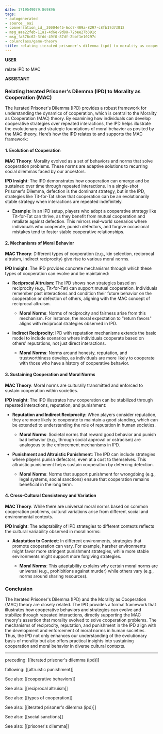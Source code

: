 ```yaml
---
date: 1719549079.869896
tags:
- autogenerated
- source__oai
- conversation_id__20004e45-6cc7-409a-8297-c8fb17d73012
- msg_aaa22feb-11a1-4d6e-9d88-72bee27b391c
- msg_fa376c62-3fdd-49f0-87df-2bbf1e10297c
- colorclass/game-theory
title: relating iterated prisoner's dilemma (ipd) to morality as cooperation (mac)
---
```


**USER**

relate IPD to MAC


**ASSISTANT**

### Relating Iterated Prisoner's Dilemma (IPD) to Morality as Cooperation (MAC)

The Iterated Prisoner's Dilemma (IPD) provides a robust framework for understanding the dynamics of cooperation, which is central to the Morality as Cooperation (MAC) theory. By examining how individuals can develop cooperative strategies over repeated interactions, the IPD helps illustrate the evolutionary and strategic foundations of moral behavior as posited by the MAC theory. Here’s how the IPD relates to and supports the MAC framework:

#### 1. Evolution of Cooperation

**MAC Theory**: Morality evolved as a set of behaviors and norms that solve cooperation problems. These norms are adaptive solutions to recurring social dilemmas faced by our ancestors.

**IPD Insight**: The IPD demonstrates how cooperation can emerge and be sustained over time through repeated interactions. In a single-shot Prisoner's Dilemma, defection is the dominant strategy, but in the IPD, strategies like Tit-for-Tat show that cooperation can be an evolutionarily stable strategy when interactions are repeated indefinitely.

- **Example**: In an IPD setup, players who adopt a cooperative strategy like Tit-for-Tat can thrive, as they benefit from mutual cooperation and retaliate against defection. This mirrors real-world scenarios where individuals who cooperate, punish defectors, and forgive occasional mistakes tend to foster stable cooperative relationships.

#### 2. Mechanisms of Moral Behavior

**MAC Theory**: Different types of cooperation (e.g., kin selection, reciprocal altruism, indirect reciprocity) give rise to various moral norms.

**IPD Insight**: The IPD provides concrete mechanisms through which these types of cooperation can evolve and be maintained:

- **Reciprocal Altruism**: The IPD shows how strategies based on reciprocity (e.g., Tit-for-Tat) can support mutual cooperation. Individuals remember past interactions and condition their future behavior on the cooperation or defection of others, aligning with the MAC concept of reciprocal altruism.
  
  - **Moral Norms**: Norms of reciprocity and fairness arise from this mechanism. For instance, the moral expectation to "return favors" aligns with reciprocal strategies observed in IPD.

- **Indirect Reciprocity**: IPD with reputation mechanisms extends the basic model to include scenarios where individuals cooperate based on others' reputations, not just direct interactions.

  - **Moral Norms**: Norms around honesty, reputation, and trustworthiness develop, as individuals are more likely to cooperate with those who have a history of cooperative behavior.

#### 3. Sustaining Cooperation and Moral Norms

**MAC Theory**: Moral norms are culturally transmitted and enforced to sustain cooperation within societies.

**IPD Insight**: The IPD illustrates how cooperation can be stabilized through repeated interactions, reputation, and punishment:

- **Reputation and Indirect Reciprocity**: When players consider reputation, they are more likely to cooperate to maintain a good standing, which can be extended to understanding the role of reputation in human societies.
  
  - **Moral Norms**: Societal norms that reward good behavior and punish bad behavior (e.g., through social approval or ostracism) are analogous to the enforcement mechanisms in IPD.

- **Punishment and Altruistic Punishment**: The IPD can include strategies where players punish defectors, even at a cost to themselves. This altruistic punishment helps sustain cooperation by deterring defection.

  - **Moral Norms**: Norms that support punishment for wrongdoing (e.g., legal systems, social sanctions) ensure that cooperation remains beneficial in the long term.

#### 4. Cross-Cultural Consistency and Variation

**MAC Theory**: While there are universal moral norms based on common cooperation problems, cultural variations arise from different social and environmental contexts.

**IPD Insight**: The adaptability of IPD strategies to different contexts reflects the cultural variability observed in moral norms:

- **Adaptation to Context**: In different environments, strategies that promote cooperation can vary. For example, harsher environments might favor more stringent punishment strategies, while more stable environments might support more forgiving strategies.

  - **Moral Norms**: This adaptability explains why certain moral norms are universal (e.g., prohibitions against murder) while others vary (e.g., norms around sharing resources).

### Conclusion

The Iterated Prisoner's Dilemma (IPD) and the Morality as Cooperation (MAC) theory are closely related. The IPD provides a formal framework that illustrates how cooperative behaviors and strategies can evolve and stabilize through repeated interactions, directly supporting the MAC theory's assertion that morality evolved to solve cooperation problems. The mechanisms of reciprocity, reputation, and punishment in the IPD align with the development and enforcement of moral norms in human societies. Thus, the IPD not only enhances our understanding of the evolutionary basis of morality but also offers practical insights into sustaining cooperation and moral behavior in diverse cultural contexts.


---

preceding: [[iterated prisoner's dilemma (ipd)]]  


following: [[altruistic punishment]]

See also: [[cooperative behaviors]]


See also: [[reciprocal altruism]]


See also: [[types of cooperation]]


See also: [[iterated prisoner's dilemma (ipd)]]


See also: [[social sanctions]]


See also: [[prisoner's dilemma]]